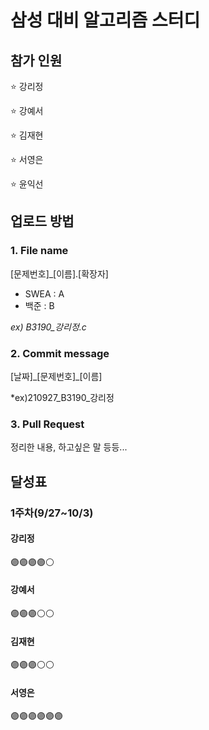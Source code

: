 # 삼성 대비 알고리즘 스터디

## 참가 인원
⭐ 강리정

⭐ 강예서

⭐ 김재현

⭐ 서영은

⭐ 윤익선

## 업로드 방법
### 1. File name
[문제번호]_[이름].[확장자]
- SWEA : A
- 백준 : B

*ex) B3190_강리정.c*

### 2. Commit message
[날짜]\_[문제번호]_[이름]

*ex)210927_B3190_강리정

### 3. Pull Request
정리한 내용, 하고싶은 말 등등...

## 달성표
### 1주차(9/27~10/3)
#### 강리정
🟣🟣🟣🟣⚪️

#### 강예서
🟣🟣🟣⚪️⚪️

#### 김재현
🟣🟣🟣⚪️⚪️

#### 서영은
🟣🟣🟣🟣🟣🟣
